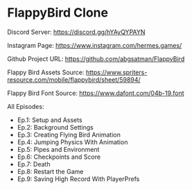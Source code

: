 # FlappyBird Clone

Discord Server:
https://discord.gg/hYAyQYPAYN

Instagram Page:
https://www.instagram.com/hermes.games/

Github Project URL:
https://github.com/abgsatman/FlappyBird

Flappy Bird Assets Source:
https://www.spriters-resource.com/mobile/flappybird/sheet/59894/

Flappy Bird Font Source:
https://www.dafont.com/04b-19.font

All Episodes:
- Ep.1: Setup and Assets
- Ep.2: Background Settings
- Ep.3: Creating Flying Bird Animation
- Ep.4: Jumping Physics With Animation
- Ep.5: Pipes and Environment
- Ep.6: Checkpoints and Score
- Ep.7: Death
- Ep.8: Restart the Game
- Ep.9: Saving High Record With PlayerPrefs
